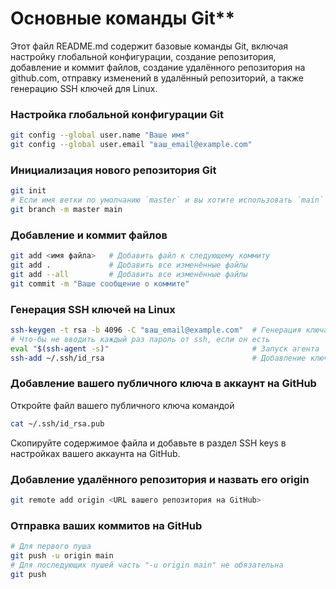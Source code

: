 # Основные команды Git**

Этот файл README.md содержит базовые команды Git, включая настройку глобальной конфигурации, создание репозитория, добавление и коммит файлов, создание удалённого репозитория на github.com, отправку изменений в удалённый репозиторий, а также генерацию SSH ключей для Linux.


### Настройка глобальной конфигурации Git
```bash
git config --global user.name "Ваше имя"
git config --global user.email "ваш_email@example.com"
```


### Инициализация нового репозитория Git
```bash
git init
# Если имя ветки по умолчанию `master` и вы хотите использовать `main` (для репозиториев, созданных до 2020 года)
git branch -m master main
```


### Добавление и коммит файлов
```bash
git add <имя файла>   # Добавить файл к следующему коммиту
git add .             # Добавить все изменённые файлы
git add --all         # Добавить все изменённые файлы
git commit -m "Ваше сообщение о коммите"
```


### Генерация SSH ключей на Linux
```bash
ssh-keygen -t rsa -b 4096 -C "ваш_email@example.com"  # Генерация ключа
# Что-бы не вводить каждый раз пароль от ssh, если он есть
eval "$(ssh-agent -s)"                                # Запуск агента
ssh-add ~/.ssh/id_rsa                                 # Добавление ключа к агенту
```


### Добавление вашего публичного ключа в аккаунт на GitHub
Откройте файл вашего публичного ключа командой
```bash
cat ~/.ssh/id_rsa.pub
```
Скопируйте содержимое файла и добавьте в раздел SSH keys в настройках вашего аккаунта на GitHub.


### Добавление удалённого репозитория и назвать его origin
```bash
git remote add origin <URL вашего репозитория на GitHub>
```


### Отправка ваших коммитов на GitHub
```bash
# Для первого пуша
git push -u origin main
# Для последующих пушей часть "-u origin main" не обязательна
git push
```
